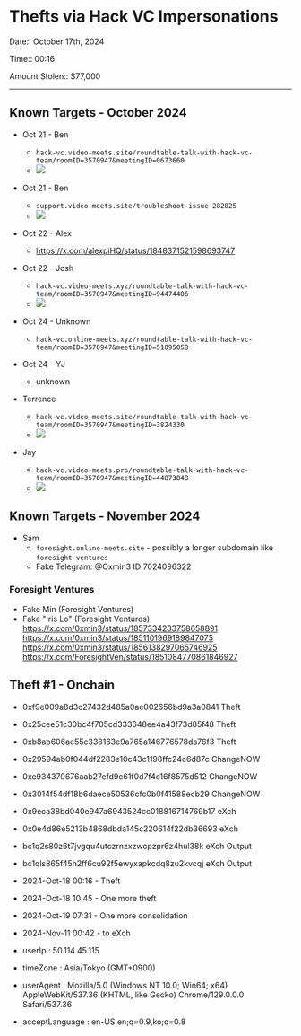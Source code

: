 # Thefts via Hack VC Impersonations

Date:: October 17th, 2024

Time:: 00:16

Amount Stolen:: $77,000

---


## Known Targets - October 2024


- Oct 21 - Ben 
    - `hack-vc.video-meets.site/roundtable-talk-with-hack-vc-team/roomID=3570947&meetingID=0673660`
    - ![](../images/2024-10-21_SQSQ_01.jpg)

- Oct 21 - Ben 
    - `support.video-meets.site/troubleshoot-issue-282825`
    - ![](../images/2024-10-21_SQSQ_02.jpg)

- Oct 22 - Alex  
    - https://x.com/alexpiHQ/status/1848371521598693747

- Oct 22 - Josh 
    - `hack-vc.video-meets.xyz/roundtable-talk-with-hack-vc-team/roomID=3570947&meetingID=94474406`
    - ![](../images/2024-10-22_SQSQ_01.png)

- Oct 24 - Unknown 
    - `hack-vc.online-meets.xyz/roundtable-talk-with-hack-vc-team/roomID=3570947&meetingID=51095058`

- Oct 24 - YJ 
    - unknown

- Terrence 
    - `hack-vc.video-meets.site/roundtable-talk-with-hack-vc-team/roomID=3570947&meetingID=3824330`
    - ![](../images/2024-10-24_SQSQ_01.jpg)
    
- Jay 
    - `hack-vc.video-meets.pro/roundtable-talk-with-hack-vc-team/roomID=3570947&meetingID=44873848`
    - ![](../images/2024-10-25_SQSQ_00-02-32.jpg)

## Known Targets - November 2024

- Sam
    - `foresight.online-meets.site` - possibly a longer subdomain like `foresight-ventures`
    - Fake Telegram: @Oxmin3 ID 7024096322

### Foresight Ventures
- Fake Min (Foresight Ventures)
- Fake "Iris Lo" (Foresight Ventures)
https://x.com/0xmin3/status/1857334233758658891
https://x.com/0xmin3/status/1851101969189847075
https://x.com/0xmin3/status/1856138297065746925
https://x.com/ForesightVen/status/1851084770861846927



## Theft #1 - Onchain

- 0xf9e009a8d3c27432d485a0ae002656bd9a3a0841 Theft
- 0x25cee51c30bc4f705cd333648ee4a43f73d85f48 Theft
- 0xb8ab606ae55c338163e9a765a146776578da76f3 Theft
- 0x29594ab0f044df2283e10c43c1198ffc24c6d87c ChangeNOW
- 0xe934370676aab27efd9c61f0d7f4c16f8575d512 ChangeNOW
- 0x3014f54df18b6daece50536cfc0b0f41588ecb29 ChangeNOW
- 0x9eca38bd040e947a6943524cc018816714769b17 eXch
- 0x0e4d86e5213b4868dbda145c220614f22db36693 eXch
- bc1q2s80z6t7jvgqu4utczrnzxzwcpzpr6z4hul38k eXch Output
- bc1qls865f45h2ff6cu92f5ewyxapkcdq8zu2kvcqj eXch Output

- 2024-Oct-18 00:16 - Theft
- 2024-Oct-18 10:45 - One more theft
- 2024-Oct-19 07:31 - One more consolidation
- 2024-Nov-11 00:42 - to eXch

- userIp : 50.114.45.115

- timeZone : Asia/Tokyo (GMT+0900)

- userAgent : Mozilla/5.0 (Windows NT 10.0; Win64; x64) AppleWebKit/537.36 (KHTML, like Gecko) Chrome/129.0.0.0 Safari/537.36

- acceptLanguage : en-US,en;q=0.9,ko;q=0.8 


